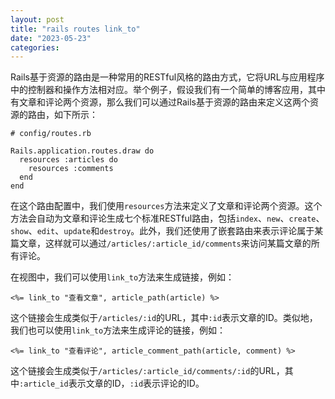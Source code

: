 ```yaml
---
layout: post
title: "rails routes link_to"
date: "2023-05-23"
categories: 
---
```

<div class="md md_doc_content" id="code_1684749211288_5">
<p>Rails基于资源的路由是一种常用的RESTful风格的路由方式，它将URL与应用程序中的控制器和操作方法相对应。举个例子，假设我们有一个简单的博客应用，其中有文章和评论两个资源，那么我们可以通过Rails基于资源的路由来定义这两个资源的路由，如下所示：</p>

<pre>
<code># config/routes.rb

Rails.application.routes.draw do
  resources :articles do
    resources :comments
  end
end</code></pre>

<p>在这个路由配置中，我们使用<code>resources</code>方法来定义了文章和评论两个资源。这个方法会自动为文章和评论生成七个标准RESTful路由，包括<code>index</code>、<code>new</code>、<code>create</code>、<code>show</code>、<code>edit</code>、<code>update</code>和<code>destroy</code>。此外，我们还使用了嵌套路由来表示评论属于某篇文章，这样就可以通过<code>/articles/:article_id/comments</code>来访问某篇文章的所有评论。</p>

<p>在视图中，我们可以使用<code>link_to</code>方法来生成链接，例如：</p>

<pre>
<code>&lt;%= link_to &quot;查看文章&quot;, article_path(article) %&gt;</code></pre>

<p>这个链接会生成类似于<code>/articles/:id</code>的URL，其中<code>:id</code>表示文章的ID。类似地，我们也可以使用<code>link_to</code>方法来生成评论的链接，例如：</p>

<pre>
<code>&lt;%= link_to &quot;查看评论&quot;, article_comment_path(article, comment) %&gt;</code></pre>

<p>这个链接会生成类似于<code>/articles/:article_id/comments/:id</code>的URL，其中<code>:article_id</code>表示文章的ID，<code>:id</code>表示评论的ID。</p>
</div>

